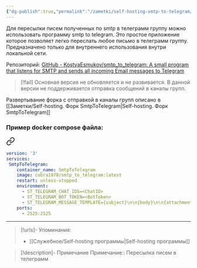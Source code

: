 ```yaml
---
{"dg-publish":true,"permalink":"/zametki/self-hosting-smtp-to-telegram/","created":"2024-09-01 00:56","updated":"2024-10-09T19:53:20+03:00"}
---
```


Для пересылки писем полученных по smtp в телеграмм группу можно использовать программу smtp to telegram. Это простое приложение которое позволяет легко переслать любое письмо в телеграмм группу. Предназначено только для внутреннего использования внутри локальной сети.

Репозиторий: [GitHub - KostyaEsmukov/smtp\_to\_telegram: A small program that listens for SMTP and sends all incoming Email messages to Telegram](https://github.com/KostyaEsmukov/smtp_to_telegram)

> [!fail]
> Основная версия не обновляется и не развивается. В данной версии не поддерживается отправка сообщений в каналы групп.

Развертывание форка с отправкой в каналы групп описано в [[Заметки/Self-hosting. Форк SmtpToTelegram\|Self-hosting. Форк SmtpToTelegram]]
### Пример docker compose файла:

<div class="transclusion internal-embed is-loaded"><a class="markdown-embed-link" href="/docker-compose/smtp-to-telegram/" aria-label="Open link"><svg xmlns="http://www.w3.org/2000/svg" width="24" height="24" viewBox="0 0 24 24" fill="none" stroke="currentColor" stroke-width="2" stroke-linecap="round" stroke-linejoin="round" class="svg-icon lucide-link"><path d="M10 13a5 5 0 0 0 7.54.54l3-3a5 5 0 0 0-7.07-7.07l-1.72 1.71"></path><path d="M14 11a5 5 0 0 0-7.54-.54l-3 3a5 5 0 0 0 7.07 7.07l1.71-1.71"></path></svg></a><div class="markdown-embed">





```yaml
version: '3'
services:
 SmtpToTelegram:
    container_name: SmtpToTelegram
    image: cobra1978/smtp_to_telegram:latest
    restart: unless-stopped
    environment:
      - ST_TELEGRAM_CHAT_IDS=<ChatID>
      - ST_TELEGRAM_BOT_TOKEN=<BotToken>
      - ST_TELEGRAM_MESSAGE_TEMPLATE={subject}\n\n{body}\n\n{attachments_details}
    ports:
      - 2525:2525
```

</div></div>


---
> [!urls]- Упоминания:
> - [[Служебное/Self-hosting программы\|Self-hosting программы]]

> [!description]- Примечание
> Примечание:: Пересылка писем в телеграмм
